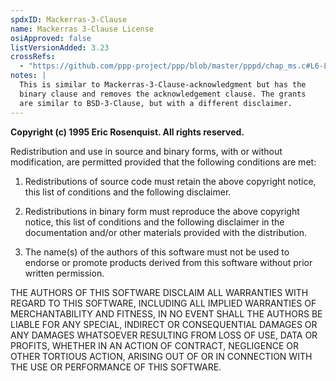 ```yaml
---
spdxID: Mackerras-3-Clause
name: Mackerras 3-Clause License
osiApproved: false
listVersionAdded: 3.23
crossRefs: 
  - "https://github.com/ppp-project/ppp/blob/master/pppd/chap_ms.c#L6-L28"
notes: |
  This is similar to Mackerras-3-Clause-acknowledgment but has the
  binary clause and removes the acknowledgement clause. The grants
  are similar to BSD-3-Clause, but with a different disclaimer.
---
```


**Copyright (c) 1995 Eric Rosenquist. All rights reserved.**

Redistribution and use in source and binary forms, with or without modification, are permitted provided that the following conditions are met:

1. Redistributions of source code must retain the above copyright notice, this list of conditions and the following disclaimer.

2. Redistributions in binary form must reproduce the above copyright notice, this list of conditions and the following disclaimer in the documentation and/or other materials provided with the distribution.

3. The name(s) of the authors of this software must not be used to endorse or promote products derived from this software without prior written permission.

THE AUTHORS OF THIS SOFTWARE DISCLAIM ALL WARRANTIES WITH REGARD TO THIS SOFTWARE, INCLUDING ALL IMPLIED WARRANTIES OF MERCHANTABILITY AND FITNESS, IN NO EVENT SHALL THE AUTHORS BE LIABLE FOR ANY SPECIAL, INDIRECT OR CONSEQUENTIAL DAMAGES OR ANY DAMAGES WHATSOEVER RESULTING FROM LOSS OF USE, DATA OR PROFITS, WHETHER IN AN ACTION OF CONTRACT, NEGLIGENCE OR OTHER TORTIOUS ACTION, ARISING OUT OF OR IN CONNECTION WITH THE USE OR PERFORMANCE OF THIS SOFTWARE.
